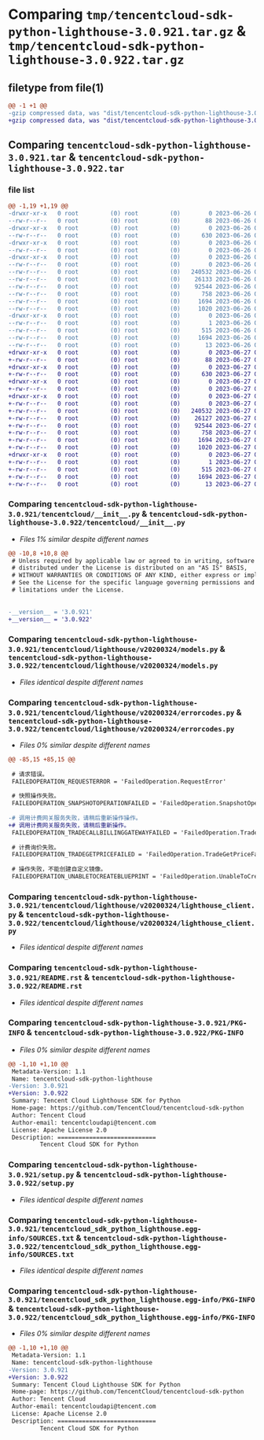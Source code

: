 # Comparing `tmp/tencentcloud-sdk-python-lighthouse-3.0.921.tar.gz` & `tmp/tencentcloud-sdk-python-lighthouse-3.0.922.tar.gz`

## filetype from file(1)

```diff
@@ -1 +1 @@
-gzip compressed data, was "dist/tencentcloud-sdk-python-lighthouse-3.0.921.tar", last modified: Mon Jun 26 00:27:36 2023, max compression
+gzip compressed data, was "dist/tencentcloud-sdk-python-lighthouse-3.0.922.tar", last modified: Tue Jun 27 00:27:53 2023, max compression
```

## Comparing `tencentcloud-sdk-python-lighthouse-3.0.921.tar` & `tencentcloud-sdk-python-lighthouse-3.0.922.tar`

### file list

```diff
@@ -1,19 +1,19 @@
-drwxr-xr-x   0 root         (0) root         (0)        0 2023-06-26 00:27:36.000000 tencentcloud-sdk-python-lighthouse-3.0.921/
--rw-r--r--   0 root         (0) root         (0)       88 2023-06-26 00:27:36.000000 tencentcloud-sdk-python-lighthouse-3.0.921/setup.cfg
-drwxr-xr-x   0 root         (0) root         (0)        0 2023-06-26 00:27:36.000000 tencentcloud-sdk-python-lighthouse-3.0.921/tencentcloud/
--rw-r--r--   0 root         (0) root         (0)      630 2023-06-26 00:27:36.000000 tencentcloud-sdk-python-lighthouse-3.0.921/tencentcloud/__init__.py
-drwxr-xr-x   0 root         (0) root         (0)        0 2023-06-26 00:27:36.000000 tencentcloud-sdk-python-lighthouse-3.0.921/tencentcloud/lighthouse/
--rw-r--r--   0 root         (0) root         (0)        0 2023-06-26 00:27:36.000000 tencentcloud-sdk-python-lighthouse-3.0.921/tencentcloud/lighthouse/__init__.py
-drwxr-xr-x   0 root         (0) root         (0)        0 2023-06-26 00:27:36.000000 tencentcloud-sdk-python-lighthouse-3.0.921/tencentcloud/lighthouse/v20200324/
--rw-r--r--   0 root         (0) root         (0)        0 2023-06-26 00:27:36.000000 tencentcloud-sdk-python-lighthouse-3.0.921/tencentcloud/lighthouse/v20200324/__init__.py
--rw-r--r--   0 root         (0) root         (0)   240532 2023-06-26 00:27:36.000000 tencentcloud-sdk-python-lighthouse-3.0.921/tencentcloud/lighthouse/v20200324/models.py
--rw-r--r--   0 root         (0) root         (0)    26133 2023-06-26 00:27:36.000000 tencentcloud-sdk-python-lighthouse-3.0.921/tencentcloud/lighthouse/v20200324/errorcodes.py
--rw-r--r--   0 root         (0) root         (0)    92544 2023-06-26 00:27:36.000000 tencentcloud-sdk-python-lighthouse-3.0.921/tencentcloud/lighthouse/v20200324/lighthouse_client.py
--rw-r--r--   0 root         (0) root         (0)      758 2023-06-26 00:27:36.000000 tencentcloud-sdk-python-lighthouse-3.0.921/README.rst
--rw-r--r--   0 root         (0) root         (0)     1694 2023-06-26 00:27:36.000000 tencentcloud-sdk-python-lighthouse-3.0.921/PKG-INFO
--rw-r--r--   0 root         (0) root         (0)     1020 2023-06-26 00:27:36.000000 tencentcloud-sdk-python-lighthouse-3.0.921/setup.py
-drwxr-xr-x   0 root         (0) root         (0)        0 2023-06-26 00:27:36.000000 tencentcloud-sdk-python-lighthouse-3.0.921/tencentcloud_sdk_python_lighthouse.egg-info/
--rw-r--r--   0 root         (0) root         (0)        1 2023-06-26 00:27:36.000000 tencentcloud-sdk-python-lighthouse-3.0.921/tencentcloud_sdk_python_lighthouse.egg-info/dependency_links.txt
--rw-r--r--   0 root         (0) root         (0)      515 2023-06-26 00:27:36.000000 tencentcloud-sdk-python-lighthouse-3.0.921/tencentcloud_sdk_python_lighthouse.egg-info/SOURCES.txt
--rw-r--r--   0 root         (0) root         (0)     1694 2023-06-26 00:27:36.000000 tencentcloud-sdk-python-lighthouse-3.0.921/tencentcloud_sdk_python_lighthouse.egg-info/PKG-INFO
--rw-r--r--   0 root         (0) root         (0)       13 2023-06-26 00:27:36.000000 tencentcloud-sdk-python-lighthouse-3.0.921/tencentcloud_sdk_python_lighthouse.egg-info/top_level.txt
+drwxr-xr-x   0 root         (0) root         (0)        0 2023-06-27 00:27:53.000000 tencentcloud-sdk-python-lighthouse-3.0.922/
+-rw-r--r--   0 root         (0) root         (0)       88 2023-06-27 00:27:53.000000 tencentcloud-sdk-python-lighthouse-3.0.922/setup.cfg
+drwxr-xr-x   0 root         (0) root         (0)        0 2023-06-27 00:27:53.000000 tencentcloud-sdk-python-lighthouse-3.0.922/tencentcloud/
+-rw-r--r--   0 root         (0) root         (0)      630 2023-06-27 00:27:53.000000 tencentcloud-sdk-python-lighthouse-3.0.922/tencentcloud/__init__.py
+drwxr-xr-x   0 root         (0) root         (0)        0 2023-06-27 00:27:53.000000 tencentcloud-sdk-python-lighthouse-3.0.922/tencentcloud/lighthouse/
+-rw-r--r--   0 root         (0) root         (0)        0 2023-06-27 00:27:53.000000 tencentcloud-sdk-python-lighthouse-3.0.922/tencentcloud/lighthouse/__init__.py
+drwxr-xr-x   0 root         (0) root         (0)        0 2023-06-27 00:27:53.000000 tencentcloud-sdk-python-lighthouse-3.0.922/tencentcloud/lighthouse/v20200324/
+-rw-r--r--   0 root         (0) root         (0)        0 2023-06-27 00:27:53.000000 tencentcloud-sdk-python-lighthouse-3.0.922/tencentcloud/lighthouse/v20200324/__init__.py
+-rw-r--r--   0 root         (0) root         (0)   240532 2023-06-27 00:27:53.000000 tencentcloud-sdk-python-lighthouse-3.0.922/tencentcloud/lighthouse/v20200324/models.py
+-rw-r--r--   0 root         (0) root         (0)    26127 2023-06-27 00:27:53.000000 tencentcloud-sdk-python-lighthouse-3.0.922/tencentcloud/lighthouse/v20200324/errorcodes.py
+-rw-r--r--   0 root         (0) root         (0)    92544 2023-06-27 00:27:53.000000 tencentcloud-sdk-python-lighthouse-3.0.922/tencentcloud/lighthouse/v20200324/lighthouse_client.py
+-rw-r--r--   0 root         (0) root         (0)      758 2023-06-27 00:27:53.000000 tencentcloud-sdk-python-lighthouse-3.0.922/README.rst
+-rw-r--r--   0 root         (0) root         (0)     1694 2023-06-27 00:27:53.000000 tencentcloud-sdk-python-lighthouse-3.0.922/PKG-INFO
+-rw-r--r--   0 root         (0) root         (0)     1020 2023-06-27 00:27:53.000000 tencentcloud-sdk-python-lighthouse-3.0.922/setup.py
+drwxr-xr-x   0 root         (0) root         (0)        0 2023-06-27 00:27:53.000000 tencentcloud-sdk-python-lighthouse-3.0.922/tencentcloud_sdk_python_lighthouse.egg-info/
+-rw-r--r--   0 root         (0) root         (0)        1 2023-06-27 00:27:53.000000 tencentcloud-sdk-python-lighthouse-3.0.922/tencentcloud_sdk_python_lighthouse.egg-info/dependency_links.txt
+-rw-r--r--   0 root         (0) root         (0)      515 2023-06-27 00:27:53.000000 tencentcloud-sdk-python-lighthouse-3.0.922/tencentcloud_sdk_python_lighthouse.egg-info/SOURCES.txt
+-rw-r--r--   0 root         (0) root         (0)     1694 2023-06-27 00:27:53.000000 tencentcloud-sdk-python-lighthouse-3.0.922/tencentcloud_sdk_python_lighthouse.egg-info/PKG-INFO
+-rw-r--r--   0 root         (0) root         (0)       13 2023-06-27 00:27:53.000000 tencentcloud-sdk-python-lighthouse-3.0.922/tencentcloud_sdk_python_lighthouse.egg-info/top_level.txt
```

### Comparing `tencentcloud-sdk-python-lighthouse-3.0.921/tencentcloud/__init__.py` & `tencentcloud-sdk-python-lighthouse-3.0.922/tencentcloud/__init__.py`

 * *Files 1% similar despite different names*

```diff
@@ -10,8 +10,8 @@
 # Unless required by applicable law or agreed to in writing, software
 # distributed under the License is distributed on an "AS IS" BASIS,
 # WITHOUT WARRANTIES OR CONDITIONS OF ANY KIND, either express or implied.
 # See the License for the specific language governing permissions and
 # limitations under the License.
 
 
-__version__ = '3.0.921'
+__version__ = '3.0.922'
```

### Comparing `tencentcloud-sdk-python-lighthouse-3.0.921/tencentcloud/lighthouse/v20200324/models.py` & `tencentcloud-sdk-python-lighthouse-3.0.922/tencentcloud/lighthouse/v20200324/models.py`

 * *Files identical despite different names*

### Comparing `tencentcloud-sdk-python-lighthouse-3.0.921/tencentcloud/lighthouse/v20200324/errorcodes.py` & `tencentcloud-sdk-python-lighthouse-3.0.922/tencentcloud/lighthouse/v20200324/errorcodes.py`

 * *Files 0% similar despite different names*

```diff
@@ -85,15 +85,15 @@
 
 # 请求错误。
 FAILEDOPERATION_REQUESTERROR = 'FailedOperation.RequestError'
 
 # 快照操作失败。
 FAILEDOPERATION_SNAPSHOTOPERATIONFAILED = 'FailedOperation.SnapshotOperationFailed'
 
-# 调用计费网关服务失败，请稍后重新操作操作。
+# 调用计费网关服务失败，请稍后重新操作。
 FAILEDOPERATION_TRADECALLBILLINGGATEWAYFAILED = 'FailedOperation.TradeCallBillingGatewayFailed'
 
 # 计费询价失败。
 FAILEDOPERATION_TRADEGETPRICEFAILED = 'FailedOperation.TradeGetPriceFailed'
 
 # 操作失败，不能创建自定义镜像。
 FAILEDOPERATION_UNABLETOCREATEBLUEPRINT = 'FailedOperation.UnableToCreateBlueprint'
```

### Comparing `tencentcloud-sdk-python-lighthouse-3.0.921/tencentcloud/lighthouse/v20200324/lighthouse_client.py` & `tencentcloud-sdk-python-lighthouse-3.0.922/tencentcloud/lighthouse/v20200324/lighthouse_client.py`

 * *Files identical despite different names*

### Comparing `tencentcloud-sdk-python-lighthouse-3.0.921/README.rst` & `tencentcloud-sdk-python-lighthouse-3.0.922/README.rst`

 * *Files identical despite different names*

### Comparing `tencentcloud-sdk-python-lighthouse-3.0.921/PKG-INFO` & `tencentcloud-sdk-python-lighthouse-3.0.922/PKG-INFO`

 * *Files 0% similar despite different names*

```diff
@@ -1,10 +1,10 @@
 Metadata-Version: 1.1
 Name: tencentcloud-sdk-python-lighthouse
-Version: 3.0.921
+Version: 3.0.922
 Summary: Tencent Cloud Lighthouse SDK for Python
 Home-page: https://github.com/TencentCloud/tencentcloud-sdk-python
 Author: Tencent Cloud
 Author-email: tencentcloudapi@tencent.com
 License: Apache License 2.0
 Description: ============================
         Tencent Cloud SDK for Python
```

### Comparing `tencentcloud-sdk-python-lighthouse-3.0.921/setup.py` & `tencentcloud-sdk-python-lighthouse-3.0.922/setup.py`

 * *Files identical despite different names*

### Comparing `tencentcloud-sdk-python-lighthouse-3.0.921/tencentcloud_sdk_python_lighthouse.egg-info/SOURCES.txt` & `tencentcloud-sdk-python-lighthouse-3.0.922/tencentcloud_sdk_python_lighthouse.egg-info/SOURCES.txt`

 * *Files identical despite different names*

### Comparing `tencentcloud-sdk-python-lighthouse-3.0.921/tencentcloud_sdk_python_lighthouse.egg-info/PKG-INFO` & `tencentcloud-sdk-python-lighthouse-3.0.922/tencentcloud_sdk_python_lighthouse.egg-info/PKG-INFO`

 * *Files 0% similar despite different names*

```diff
@@ -1,10 +1,10 @@
 Metadata-Version: 1.1
 Name: tencentcloud-sdk-python-lighthouse
-Version: 3.0.921
+Version: 3.0.922
 Summary: Tencent Cloud Lighthouse SDK for Python
 Home-page: https://github.com/TencentCloud/tencentcloud-sdk-python
 Author: Tencent Cloud
 Author-email: tencentcloudapi@tencent.com
 License: Apache License 2.0
 Description: ============================
         Tencent Cloud SDK for Python
```

